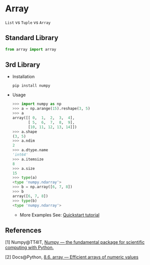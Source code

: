 # Array

``List`` vs ``Tuple`` vs ``Array``

## Standard Library

```python
from array import array
```

## 3rd Library

* Installation

  ```shell
  pip install numpy
  ```

* Usage

  ```python
  >>> import numpy as np
  >>> a = np.arange(15).reshape(3, 5)
  >>> a
  array([[ 0,  1,  2,  3,  4],
         [ 5,  6,  7,  8,  9],
         [10, 11, 12, 13, 14]])
  >>> a.shape
  (3, 5)
  >>> a.ndim
  2
  >>> a.dtype.name
  'int64'
  >>> a.itemsize
  8
  >>> a.size
  15
  >>> type(a)
  <type 'numpy.ndarray'>
  >>> b = np.array([6, 7, 8])
  >>> b
  array([6, 7, 8])
  >>> type(b)
  <type 'numpy.ndarray'>
  ```

  * More Examples See: [Quickstart tutorial](https://docs.scipy.org/doc/numpy-dev/user/quickstart.html)

## References

[1] Numpy@TT4IT, [Numpy — the fundamental package for scientific computing with Python.](http://tt4it.com/resources/discuss/945/)

[2] Docs@Python, [8.6. array — Efficient arrays of numeric values](https://docs.python.org/2/library/array.html)